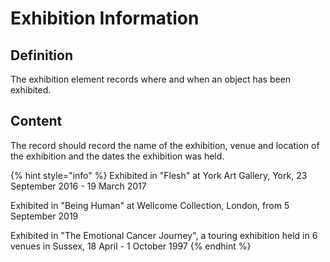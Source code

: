 # Exhibition Information

## Definition

The exhibition element records where and when an object has been exhibited.

## Content

The record should record the name of the exhibition, venue and location of the exhibition and the dates the exhibition was held.

{% hint style="info" %}
Exhibited in "Flesh" at York Art Gallery, York, 23 September 2016 - 19 March 2017

Exhibited in "Being Human" at Wellcome Collection, London, from 5 September 2019

Exhibited in "The Emotional Cancer Journey", a touring exhibition held in 6 venues in Sussex, 18 April - 1 October 1997
{% endhint %}



